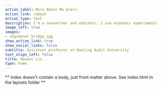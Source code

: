 ```yaml
---
action_label: More About Me &rarr;
action_link: /about
action_type: text
description: I'm a researcher and educator. I use economic experiments to uncover the overlooked determinants of human judgments and decision-making. I share what I have learned, and I learn when I share.
image_left: true
images:
- img/monet_bridge.jpg
show_action_link: true
show_social_links: false
subtitle: Assistant professor at Nanjing Audit University
text_align_left: false
title: Manwei Liu
type: home
---
```


** index doesn't contain a body, just front matter above.
See index.html in the layouts folder **
